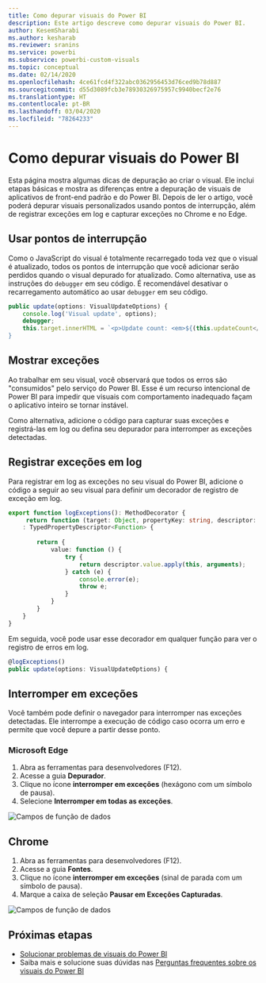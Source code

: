 ```yaml
---
title: Como depurar visuais do Power BI
description: Este artigo descreve como depurar visuais do Power BI.
author: KesemSharabi
ms.author: kesharab
ms.reviewer: sranins
ms.service: powerbi
ms.subservice: powerbi-custom-visuals
ms.topic: conceptual
ms.date: 02/14/2020
ms.openlocfilehash: 4ce61fcd4f322abc0362956453d76ced9b78d887
ms.sourcegitcommit: d55d3089fcb3e78930326975957c9940becf2e76
ms.translationtype: HT
ms.contentlocale: pt-BR
ms.lasthandoff: 03/04/2020
ms.locfileid: "78264233"
---
```

# <a name="how-to-debug-power-bi-visuals"></a>Como depurar visuais do Power BI

Esta página mostra algumas dicas de depuração ao criar o visual. Ele inclui etapas básicas e mostra as diferenças entre a depuração de visuais de aplicativos de front-end padrão e do Power BI.
Depois de ler o artigo, você poderá depurar visuais personalizados usando pontos de interrupção, além de registrar exceções em log e capturar exceções no Chrome e no Edge.

## <a name="using-breakpoints"></a>Usar pontos de interrupção

Como o JavaScript do visual é totalmente recarregado toda vez que o visual é atualizado, todos os pontos de interrupção que você adicionar serão perdidos quando o visual depurado for atualizado. Como alternativa, use as instruções do `debugger` em seu código. É recomendável desativar o recarregamento automático ao usar `debugger` em seu código.

```typescript
public update(options: VisualUpdateOptions) {
    console.log('Visual update', options);
    debugger;
    this.target.innerHTML = `<p>Update count: <em>${(this.updateCount</em></p>`;
}
```


## <a name="showing-exceptions"></a>Mostrar exceções

Ao trabalhar em seu visual, você observará que todos os erros são "consumidos" pelo serviço do Power BI. Esse é um recurso intencional de Power BI para impedir que visuais com comportamento inadequado façam o aplicativo inteiro se tornar instável.

Como alternativa, adicione o código para capturar suas exceções e registrá-las em log ou defina seu depurador para interromper as exceções detectadas.


## <a name="log-exceptions"></a>Registrar exceções em log

Para registrar em log as exceções no seu visual do Power BI, adicione o código a seguir ao seu visual para definir um decorador de registro de exceção em log.

```typescript
export function logExceptions(): MethodDecorator {
     return function (target: Object, propertyKey: string, descriptor: TypedPropertyDescriptor<Function>)
    : TypedPropertyDescriptor<Function> {
            
        return {
            value: function () {
                try {
                    return descriptor.value.apply(this, arguments);
                } catch (e) {
                    console.error(e);
                    throw e;
                }
            }
        }
    }
}
```
Em seguida, você pode usar esse decorador em qualquer função para ver o registro de erros em log.

```typescript
@logExceptions()
public update(options: VisualUpdateOptions) {
```

## <a name="break-on-exceptions"></a>Interromper em exceções

Você também pode definir o navegador para interromper nas exceções detectadas. Ele interrompe a execução de código caso ocorra um erro e permite que você depure a partir desse ponto.

### <a name="edge"></a>Microsoft Edge

1. Abra as ferramentas para desenvolvedores (F12).
2. Acesse a guia **Depurador**.
3. Clique no ícone **interromper em exceções** (hexágono com um símbolo de pausa).
4. Selecione **Interromper em todas as exceções**.

![Campos de função de dados](./media/how-to-debug-edge.png)

## <a name="chrome"></a>Chrome

1. Abra as ferramentas para desenvolvedores (F12).
2. Acesse a guia **Fontes**.
3. Clique no ícone **interromper em exceções** (sinal de parada com um símbolo de pausa).
4. Marque a caixa de seleção **Pausar em Exceções Capturadas**.

![Campos de função de dados](./media/how-to-debug-chrome.png)

## <a name="next-steps"></a>Próximas etapas
* [Solucionar problemas de visuais do Power BI](../power-bi-custom-visuals-troubleshoot.md)
* Saiba mais e solucione suas dúvidas nas [Perguntas frequentes sobre os visuais do Power BI](../power-bi-custom-visuals-faq.md#organizational-power-bi-visuals)

